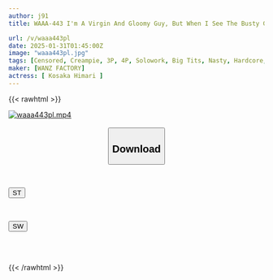 ```yaml
---
author: j91
title: WAAA-443 I'm A Virgin And Gloomy Guy, But When I See The Busty Girl I Had A Crush On Get Drunk And Creampied By Some Horny Guys At A Club Party, I Get A Depressed Erection... Himari Kosaka

url: /v/waaa443pl
date: 2025-01-31T01:45:00Z
image: "waaa443pl.jpg"
tags: [Censored, Creampie, 3P, 4P, Solowork, Big Tits, Nasty, Hardcore, Abuse	]
maker: [WANZ FACTORY]
actress: [ Kosaka Himari ]
---
```



{{< rawhtml >}}

<div class="video" data-videoid="kZAWLGVJyJFOdZZ">
    <a href="javascript:;">
        <img src="/v/waaa443pl/waaa443pl.jpg" width="WIDTH" height="HEIGHT" alt="waaa443pl.mp4" loading="lazy">
    </a>
</div>

<script type="text/javascript" src="https://j91.asia/asset/on-demand-st.js"></script>

<br>
  <link rel="stylesheet" href="https://j91.asia/asset/bs5.css">
  
  <center>
  <button class="btn btn-primary" type="button" data-bs-toggle="collapse" data-bs-target=".multi-collapse" aria-expanded="false" aria-controls="multiCollapseExample1 multiCollapseExample2"><h2>Download</h2></button></center>
</p>
<div class="row">
  <div class="col">
    <div class="collapse multi-collapse" id="multiCollapseExample1">
      <div class="card card-body">
	      	      <br>
<div class="buttons">  
<p><a href="/v/waaa443pl/st.html" target="_blank"><button class="btn-hover color-3"><i class="fa fa-download"></i> ST</button></a></p></div>
    </div>
  </div>
</div>
  <div class="col">
    <div class="collapse multi-collapse" id="multiCollapseExample2">
      <div class="card card-body">
	      <br>
<div class="buttons">
<p><a href="/v/waaa443pl/sw.html" target="_blank"><button class="btn-hover color-2"><i class="fa fa-download"></i> SW</button></a></p></div>
<br><br>
      </div>
    </div>
  </div>
</div>

{{< /rawhtml >}}
